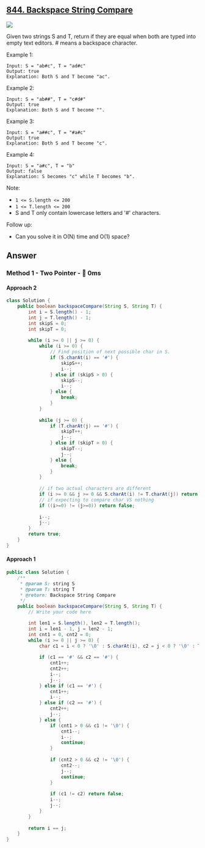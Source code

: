 ## [844. Backspace String Compare](https://leetcode.com/problems/backspace-string-compare/)

![](https://github.com/weltond/DataStructure/blob/master/easy.PNG)

Given two strings S and T, return if they are equal when both are typed into empty text editors. # means a backspace character.

Example 1:

```
Input: S = "ab#c", T = "ad#c"
Output: true
Explanation: Both S and T become "ac".
```

Example 2:

```
Input: S = "ab##", T = "c#d#"
Output: true
Explanation: Both S and T become "".
```

Example 3:

```
Input: S = "a##c", T = "#a#c"
Output: true
Explanation: Both S and T become "c".
```

Example 4:

```
Input: S = "a#c", T = "b"
Output: false
Explanation: S becomes "c" while T becomes "b".
```

Note:

- `1 <= S.length <= 200`
- `1 <= T.length <= 200`
- S and T only contain lowercase letters and '#' characters.

Follow up:

- Can you solve it in O(N) time and O(1) space?

## Answer
### Method 1 - Two Pointer - :rocket: 0ms 

#### Approach 2

```java
class Solution {
    public boolean backspaceCompare(String S, String T) {
        int i = S.length() - 1;
        int j = T.length() - 1;
        int skipS = 0;
        int skipT = 0;
        
        while (i >= 0 || j >= 0) {
            while (i >= 0) {
                // Find position of next possible char in S.
                if (S.charAt(i) == '#') {
                    skipS++;
                    i--;
                } else if (skipS > 0) {
                    skipS--;
                    i--;
                } else {
                    break;
                }
            }
            
            while (j >= 0) {
                if (T.charAt(j) == '#') {
                    skipT++;
                    j--;
                } else if (skipT > 0) {
                    skipT--;
                    j--;
                } else {
                    break;
                }
            }
            
            // if two actual characters are different
            if (i >= 0 && j >= 0 && S.charAt(i) != T.charAt(j)) return false;
            // if expecting to compare char VS nothing
            if ((i>=0) != (j>=0)) return false;
            
            i--; 
            j--;
        }
        return true;
    }
}
```

#### Approach 1

```java
public class Solution {
    /**
     * @param S: string S
     * @param T: string T
     * @return: Backspace String Compare
     */
    public boolean backspaceCompare(String S, String T) {
        // Write your code here

        int len1 = S.length(), len2 = T.length();
        int i = len1 - 1, j = len2 - 1;
        int cnt1 = 0, cnt2 = 0;
        while (i >= 0 || j >= 0) {
            char c1 = i < 0 ? '\0' : S.charAt(i), c2 = j < 0 ? '\0' : T.charAt(j);
            
            if (c1 == '#' && c2 == '#') {
                cnt1++;
                cnt2++;
                i--;
                j--;
            } else if (c1 == '#') {
                cnt1++;
                i--;
            } else if (c2 == '#') {
                cnt2++;
                j--;
            } else {
                if (cnt1 > 0 && c1 != '\0') {
                    cnt1--;
                    i--;
                    continue;
                }
                
                if (cnt2 > 0 && c2 != '\0') {
                    cnt2--;
                    j--;
                    continue;
                }
                
                if (c1 != c2) return false;
                i--;
                j--;
            }
        }
        
        return i == j;
    }
}
```


